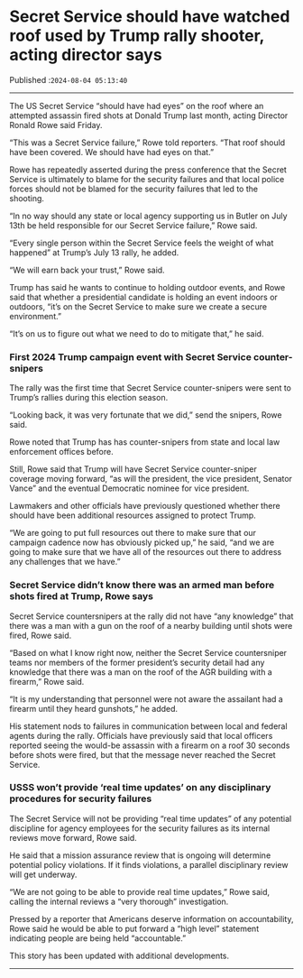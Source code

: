 # Secret Service should have watched roof used by Trump rally shooter, acting director says

Published :`2024-08-04 05:13:40`

---

The US Secret Service “should have had eyes” on the roof where an attempted assassin fired shots at Donald Trump last month, acting Director Ronald Rowe said Friday.

“This was a Secret Service failure,” Rowe told reporters. “That roof should have been covered. We should have had eyes on that.”

Rowe has repeatedly asserted during the press conference that the Secret Service is ultimately to blame for the security failures and that local police forces should not be blamed for the security failures that led to the shooting.

“In no way should any state or local agency supporting us in Butler on July 13th be held responsible for our Secret Service failure,” Rowe said.

“Every single person within the Secret Service feels the weight of what happened” at Trump’s July 13 rally, he added.

“We will earn back your trust,” Rowe said.

Trump has said he wants to continue to holding outdoor events, and Rowe said that whether a presidential candidate is holding an event indoors or outdoors, “it’s on the Secret Service to make sure we create a secure environment.”

“It’s on us to figure out what we need to do to mitigate that,” he said.

### First 2024 Trump campaign event with Secret Service counter-snipers

The rally was the first time that Secret Service counter-snipers were sent to Trump’s rallies during this election season.

“Looking back, it was very fortunate that we did,” send the snipers, Rowe said.

Rowe noted that Trump has has counter-snipers from state and local law enforcement offices before.

Still, Rowe said that Trump will have Secret Service counter-sniper coverage moving forward, “as will the president, the vice president, Senator Vance” and the eventual Democratic nominee for vice president.

Lawmakers and other officials have previously questioned whether there should have been additional resources assigned to protect Trump.

“We are going to put full resources out there to make sure that our campaign cadence now has obviously picked up,” he said, “and we are going to make sure that we have all of the resources out there to address any challenges that we have.”

### Secret Service didn’t know there was an armed man before shots fired at Trump, Rowe says

Secret Service countersnipers at the rally did not have “any knowledge” that there was a man with a gun on the roof of a nearby building until shots were fired, Rowe said.

“Based on what I know right now, neither the Secret Service countersniper teams nor members of the former president’s security detail had any knowledge that there was a man on the roof of the AGR building with a firearm,” Rowe said.

“It is my understanding that personnel were not aware the assailant had a firearm until they heard gunshots,” he added.

His statement nods to failures in communication between local and federal agents during the rally. Officials have previously said that local officers reported seeing the would-be assassin with a firearm on a roof 30 seconds before shots were fired, but that the message never reached the Secret Service.

### USSS won’t provide ‘real time updates’ on any disciplinary procedures for security failures

The Secret Service will not be providing “real time updates” of any potential discipline for agency employees for the security failures as its internal reviews move forward, Rowe said.

He said that a mission assurance review that is ongoing will determine potential policy violations. If it finds violations, a parallel disciplinary review will get underway.

“We are not going to be able to provide real time updates,” Rowe said, calling the internal reviews a “very thorough” investigation.

Pressed by a reporter that Americans deserve information on accountability, Rowe said he would be able to put forward a “high level” statement indicating people are being held “accountable.”

This story has been updated with additional developments.

---

